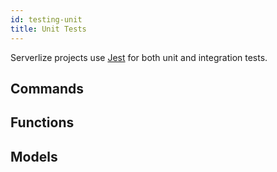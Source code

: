 ```yaml
---
id: testing-unit
title: Unit Tests
---
```


Serverlize projects use [Jest][link-jest] for both unit and integration tests.

## Commands

## Functions

## Models

[link-jest]: https://jestjs.io/
